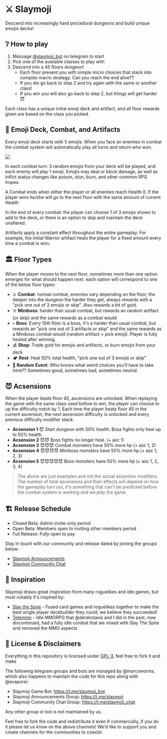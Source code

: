 # ⚔️ Slaymoji

Descend into increasingly hard procedural dungeons and build unique emojis decks!

## ❔ How to play

1) Message [@slaymoji_bot](https://t.me/slaymoji_bot) on telegram to start
2) Pick one of the available classes to play with
3) Descend into a 45 floors dungeon!
    - Each floor present you with simple micro choices that stack into complex macro strategy. Can you reach the end alive??
    - If you die go back to step 2 and try again with the same or another class!
    - If you win you will also go back to step 2, but things will get harder 😈

Each class has a unique initial emoji deck and artifact, and all floor rewards given are based on the class you picked.

## 👊 Emoji Deck, Combat, and Artifacts

Every emoji deck starts with 5 emojis. When you face an enemies in combat the combat system will automatically play all turns and return who won.

![](https://i.imgur.com/q5xrqfu.png)

In each combat turn: 3 random emojis from your deck will be played, and each enemy will play 1 emoji. Emojis may deal or block damage, as well as inflict status changes like poison, stun, burn, and other common RPG tropes.

A Combat ends when either the player or all enemies reach Health 0. If the player wins he/she will go to the next floor with the same amount of current Health

In the end of every combat: the player can choose 1 of 3 emojis shown to add to the deck, or there is an option to skip and maintain the deck unaltered.

Artifacts apply a constant effect throughout the entire gameplay. For example, the initial Warrior artifact heals the player for a fixed amount every time a combat is won.

## 🏛️ Floor Types

When the player moves to the next floor, sometimes more than one option emerges for what should happen next: each option will correspond to one of the below floor types:

- ⚔️ **Combat**: normal combat, enemies vary depending on the floor, the deeper into the dungeon the harder they get, always rewards with a "pick one out of 3 emojis or skip". Also rewards a bit of gold.
- ☠️ **Miniboss**: harder than usual combat, but rewards an random artifact (or skip) and the same rewards as a combat would
- 💀 **Boss**: Every 15th floor is a boss, it's a harder than usual combat, but rewards an "pick one out of 3 artifacts or skip" and the same rewards as a Miniboss combat would (random artifact + pick emoji). Player is fully healed after winning.
- 💰 **Shop**: Trade gold for emojis and artifacts, or burn emojis from your deck
- 🏕️ **Rest**: Heal 50% total health, "pick one out of 3 emojis or skip"
- 🎲 **Random Event**: Who knows what weird choices you'll have to take here?? Sometimes good, sometimes bad, sometimes neutral.

## 😈 Acsensions

When the player beats floor 45, ascensions are unlocked. When replaying the game with the same class used before to win, the player can choose to up the difficulty notch by 1. Each time the player beats floor 45 in the current ascension, the next ascension difficulty is unlocked and every previous difficulty modifier stack:

- **Acsension 1** 😈 Start dungeon with 50% health. Boss fights only heal up to 50% health.
- **Acsension 2** 😈😈 Boss fights no longer heal. (+ asc 1)
- **Acsension 3** 😈😈😈 Combat monsters have 50% more hp (+ asc 1, 2)
- **Acsension 4** 😈😈😈😈 Miniboss monsters have 50% more hp (+ asc 1, 2, 3)
- **Acsension 5** 😈😈😈😈😈 Boss monsters have 50% more hp (+ asc 1, 2, 3, 4)

> The above are just examples and not the actual ascention modifiers. The number of total ascensions and their effects will depend on how the gameplay turn out, it's something that can't be predicted before the combat system is working and we play the game 

## 🏗️ Release Schedule

* Closed Beta: Admin invite-only period
* Open Beta: Members open to inviting other members period
* Full Release: Fully open to pay

Stay in touch with our community and release dated by joining the groups below:
- [Slaymoji Announcements](https://t.me/slaymoji)
- [Slaymoji Community Chat](https://t.me/slaymoji_chat)

## 🌟 Inspiration

Slaymoji draws great inspiration from many roguelikes and idle games, but most notably it's inspired by:

* [Slay the Spire](https://store.steampowered.com/app/646570/Slay_the_Spire/) - Fused card games and roguelikes together to make the best single player deckbuilder they could, we believe they succeeded!
* [Telemmo](https://github.com/telemmo/telemmo) - Idle MMORPG that @derekstavis and I did in the past, now discontinued, had a fully idle combat that we mixed with Slay The Spire and removed the MMO aspects

## 📖 License & Disclaimers

Everything in this repository is licensed under [GPL-3](https://www.gnu.org/licenses/gpl-3.0.en.html), feel free to fork it and make

The following telegram groups and bots are managed by @marcoworms, which also happens to maintain the code for this repo along with @evaporei:

- Slaymoji Game Bot: https://t.me/slaymoji_bot
- Slaymoji Announcements Group: https://t.me/slaymoji
- Slaymoji Community Chat Group: https://t.me/slaymoji_chat

Any other group or bot is not maintained by us.

Feel free to fork the code and redistribute it even if commercially, if you do it please let us know on the above channels! We'd like to support you and create channels for the communities to coexist.
